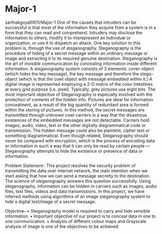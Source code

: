 # Major-1
sarthakgoyal0611/Major-1
One of the causes that intruders can be successful is that most of the information they acquire from a system is in a form that they can read and comprehend. Intruders may disclose the information to others, modify it to misrepresent an individual or organization, or use it to dispatch an attack. One key solution to this problem is, through the use of steganography.
Steganography is the procedure of hiding of a secret message within an ordinary message or image and extracting it to its required genuine destination. Steganography is the art of invisible communication by concealing information inside different information.
A steganography system consists of 3 elements: cover-object (which hides the key message), the key message and therefore the stego-object (which is that the cowl object with message embedded within it.) A digital image is represented employing a 2-D matrix of the color intestines at every grid purpose (i.e. pixel). Typically, grey pictures use eight bits. The most important objective of Steganography is especially involved with the protection of contents of the hidden info. 
Pictures are ideal for information concealment, as a result of the big quantity of redundant area is formed within the storing of pictures. 
In this method, the secret messages are transmitted through unknown cowl carriers in a way that the disastrous existences of the embedded messages are not detectable. Carriers hold images; audio, video, text or the other digitally diagrammatical code or transmission. The hidden message could also be plaintext, cipher text or something diagrammatical.
Even though related, Steganography should never be compared with encryption, which is the process of encoding data or information in such a way that it can only be read by certain people —Steganography attempts to hide the existence or presence of data or information.

Problem Statement-
This project resolves the security problem of transmitting the data over internet network, the main intention when we start asking that how we can send a message secretly to the destination. The science of steganography answers this question successfully. Using steganography, information can be hidden in carriers such as images, audio files, text files, videos and data transmissions. In this project, we have inferred methods using algorithms of an image steganography system to hide a digital text/image of a secret message.

Objective-
•	Steganography model is required to carry and hide sensible information.
•	Important objective of our project is to conceal data in one to one communication.
•	Analysis of different colour maps and Grayscale analysis of image is one of the objectives to be achieved.
